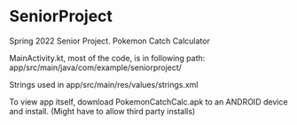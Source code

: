 # SeniorProject
Spring 2022 Senior Project. Pokemon Catch Calculator

MainActivity.kt, most of the code, is in following path: app/src/main/java/com/example/seniorproject/

Strings used in app/src/main/res/values/strings.xml

To view app itself, download PokemonCatchCalc.apk to an ANDROID device and install. 
  (Might have to allow third party installs)
